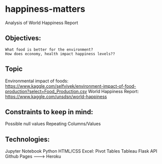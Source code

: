 # happiness-matters
Analysis of World Happiness Report

## Objectives:
	What food is better for the environment?
	How does economy, health impact happiness levels??

## Topic
Environmental impact of foods:
https://www.kaggle.com/selfvivek/environment-impact-of-food-production?select=Food_Production.csv
World Happiness Report:
https://www.kaggle.com/unsdsn/world-happiness


## Constraints to keep in mind:

Possible null values
Repeating Columns/Values

## Technologies:
Jupyter Notebook
Python
HTML/CSS
Excel: Pivot Tables
Tableau
Flask API
Github Pages ---> Heroku

